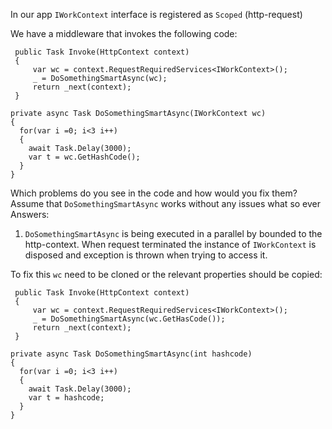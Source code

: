 In our app `IWorkContext` interface is registered as `Scoped` (http-request)

We have a middleware that invokes the following code:
```
 public Task Invoke(HttpContext context)
 {
     var wc = context.RequestRequiredServices<IWorkContext>();
     _ = DoSomethingSmartAsync(wc);
     return _next(context);
 }

private async Task DoSomethingSmartAsync(IWorkContext wc)
{
  for(var i =0; i<3 i++)
  {
    await Task.Delay(3000);
    var t = wc.GetHashCode();
  }
}
```

Which problems do you see in the code and how would you fix them?
Assume that `DoSomethingSmartAsync` works without any issues what so ever
Answers:
1. `DoSomethingSmartAsync` is being executed in a parallel by bounded to the http-context. When request terminated the instance of `IWorkContext` is disposed and exception is thrown when trying to access it.

To fix this `wc` need to be cloned or the relevant properties should be copied:
```
 public Task Invoke(HttpContext context)
 {
     var wc = context.RequestRequiredServices<IWorkContext>();
     _ = DoSomethingSmartAsync(wc.GetHasCode());
     return _next(context);
 }

private async Task DoSomethingSmartAsync(int hashcode)
{
  for(var i =0; i<3 i++)
  {
    await Task.Delay(3000);
    var t = hashcode;
  }
}
```
